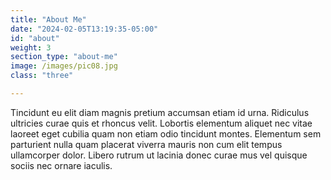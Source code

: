 ```yaml
---
title: "About Me"
date: "2024-02-05T13:19:35-05:00"
id: "about"
weight: 3
section_type: "about-me"
image: /images/pic08.jpg
class: "three"

---
```


Tincidunt eu elit diam magnis pretium accumsan etiam id urna. Ridiculus ultricies curae quis et rhoncus velit. Lobortis elementum aliquet nec vitae laoreet eget cubilia quam non etiam odio tincidunt montes. Elementum sem parturient nulla quam placerat viverra mauris non cum elit tempus ullamcorper dolor. Libero rutrum ut lacinia donec curae mus vel quisque sociis nec ornare iaculis.
